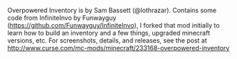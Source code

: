 


Overpowered Inventory is by Sam Bassett (@lothrazar).  Contains some code from InfiniteInvo by Funwayguy (https://github.com/Funwayguy/InfiniteInvo), I forked that mod initially to learn how to build an inventory and a few things, upgraded minecraft versions, etc.  For screenshots, details, and releases, see the post at 
http://www.curse.com/mc-mods/minecraft/233168-overpowered-inventory
